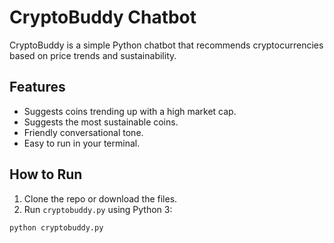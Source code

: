 # CryptoBuddy Chatbot

CryptoBuddy is a simple Python chatbot that recommends cryptocurrencies based on price trends and sustainability.

## Features

- Suggests coins trending up with a high market cap.
- Suggests the most sustainable coins.
- Friendly conversational tone.
- Easy to run in your terminal.

## How to Run

1. Clone the repo or download the files.
2. Run `cryptobuddy.py` using Python 3:

```bash
python cryptobuddy.py
